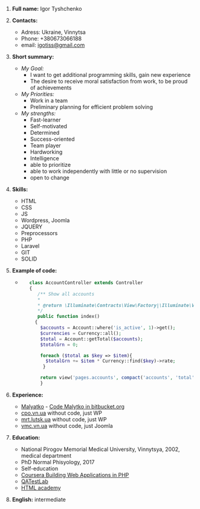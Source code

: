 1. **Full name:**  Igor Tyshchenko
2. **Contacts:**
    + Adress: Ukraine, Vinnytsa    
    + Phone: +380673066188 
    + email: igotiss@gmail.com
    
3. **Short summary:**
    + *My Goal:*        
        - І want to get additional programming skills, gain new experience
        - The desire to receive moral satisfaction from work, to be proud of achievements 
    + *My Priorities:*
        - Work in a team
        - Preliminary planning for efficient problem solving
    + *My strengths:*
        - Fast-learner
        - Self-motivated
        - Determined
        - Success-oriented
        - Team player
        - Hardworking
        - Intelligence
        - able to prioritize
        - able to work independently with little or no supervision
        - open to change
   
4. **Skills:**
    + HTML
    + CSS
    + JS
    + Wordpress, Joomla
    + JQUERY
    + Preprocessors 
    + PHP
    + Laravel
    + GIT
    + SOLID

5. **Example of code:**
    +  ```Php laravel
          class AccountController extends Controller
          {
             /** Show all accounts
             *
             * @return \Illuminate\Contracts\View\Factory|\Illuminate\View\View
             */
             public function index()
            {
              $accounts = Account::where('is_active', 1)->get();
              $currencies = Currency::all();
              $total = Account::getTotal($accounts);
              $totalGrn = 0;

              foreach ($total as $key => $item){
                $totalGrn += $item * Currency::find($key)->rate;
               }

              return view('pages.accounts', compact('accounts', 'total', 'currencies', 'totalGrn'));
              }   
       ```
   
 6. **Еxperience:**
    + [Malyatko](https://www.https://www.malyatko.vn.ua/) - [Code Malytko in bitbucket.org](https://bitbucket.org/mishakatsan/malyatko/src/master/)
    + [cpo.vn.ua](http://cpo.vn.ua/) without code, just WP
    + [mrt.lutsk.ua](http://mrt.lutsk.ua/) without code, just WP
    + [vmc.vn.ua](http://vmc.vn.ua/) without code, just Joomla 
 
 7. **Education:**
    + National Pirogov Memorial Medical University, Vinnytsya, 2002, medical department
    + PhD Normal Phisyology, 2017
    + Self-education
    + [Coursera Building Web Applications in PHP](https://www.coursera.org/learn/web-applications-php)
    + [QATestLab](https://training.qatestlab.com/)
    + [HTML academy](https://htmlacademy.ru/)  
  8. **English:** intermediate
